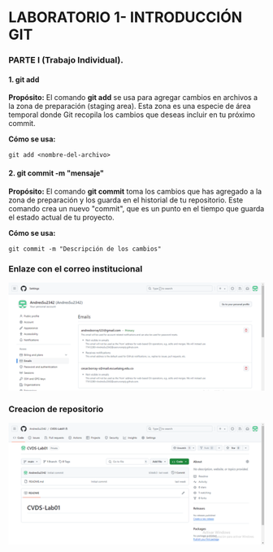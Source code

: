 # LABORATORIO 1- INTRODUCCIÓN GIT 

### PARTE I (Trabajo Individual).
#### 1. git add

**Propósito:**
El comando **git add** se usa para agregar cambios en archivos a la zona de preparación (staging area). Esta zona es una especie de área temporal donde Git recopila los cambios que deseas incluir en tu próximo commit.

**Cómo se usa:**
```
git add <nombre-del-archivo>
```

#### 2. git commit -m "mensaje"

**Propósito:**
El comando **git commit** toma los cambios que has agregado a la zona de preparación y los guarda en el historial de tu repositorio. Este comando crea un nuevo "commit", que es un punto en el tiempo que guarda el estado actual de tu proyecto.

**Cómo se usa:**
```
git commit -m "Descripción de los cambios"
```

### Enlaze con el correo institucional

![Github Correo Institucional](Captura1.png)

### Creacion de repositorio

![Repositorio Github](Captura2.png)